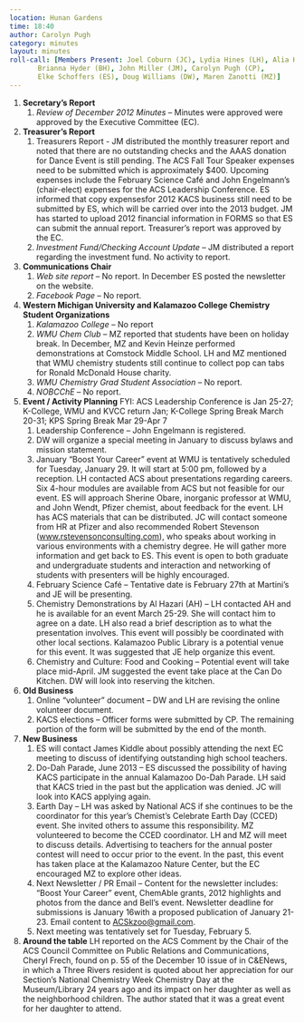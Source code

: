 ```yaml
---
location: Hunan Gardens
time: 18:40
author: Carolyn Pugh
category: minutes
layout: minutes
roll-call: [Members Present: Joel Coburn (JC), Lydia Hines (LH), Alia Hinz (AH),
	   Brianna Hyder (BH), John Miller (JM), Carolyn Pugh (CP),
	   Elke Schoffers (ES), Doug Williams (DW), Maren Zanotti (MZ)]
---
```


1. **Secretary’s Report**
   1. *Review of December 2012 Minutes* – Minutes were approved were approved by the Executive 
Committee (EC).
2. **Treasurer’s Report**
   1. Treasurers Report - JM distributed the monthly treasurer report and noted that there are no 
outstanding checks and the AAAS donation for Dance Event is still pending. The ACS Fall Tour 
Speaker expenses need to be submitted which is approximately $400. Upcoming expenses include
the February Science Café and John Engelmann’s (chair-elect) expenses for the ACS Leadership 
Conference. ES informed that copy expensesfor 2012 KACS business still need to be submitted by 
ES, which will be carried over into the 2013 budget. JM has started to upload 2012 financial 
information in FORMS so that ES can submit the annual report. Treasurer’s report was approved by 
the EC.
   2. *Investment Fund/Checking Account Update* – JM distributed a report regarding the investment 
fund. No activity to report.
3. **Communications Chair**
   1. *Web site report* – No report. In December ES posted the newsletter on the website. 
   2. *Facebook Page* – No report.
4. **Western Michigan University and Kalamazoo College Chemistry Student Organizations**
   1. *Kalamazoo College* – No report
   2. *WMU Chem Club* – MZ reported that students have been on holiday break. In December, MZ 
and Kevin Heinze performed demonstrations at Comstock Middle School. LH and MZ 
mentioned that WMU chemistry students still continue to collect pop can tabs for Ronald 
McDonald House charity. 
   3. *WMU Chemistry Grad Student Association* – No report. 
   4. *NOBCChE* – No report. 
5. **Event / Activity Planning**
FYI: ACS Leadership Conference is Jan 25-27; K-College, WMU and KVCC return Jan; K-College Spring 
Break March 20-31; KPS Spring Break Mar 29-Apr 7
   1. Leadership Conference – John Engelmann is registered.
   2. DW will organize a special meeting in January to discuss bylaws and mission statement.
   3. January “Boost Your Career” event at WMU is tentatively scheduled for Tuesday, January 29. It
will start at 5:00 pm, followed by a reception. LH contacted ACS about presentations regarding 
careers. Six 4-hour modules are available from ACS but not feasible for our event. ES will approach Sherine Obare, inorganic professor at WMU, and John Wendt, Pfizer chemist, about feedback for the
event. LH has ACS materials that can be distributed. JC will contact someone from HR at Pfizer and 
also recommended Robert Stevenson (www.rstevensonconsulting.com), who speaks about working 
in various environments with a chemistry degree. He will gather more information and get back to 
ES. This event is open to both graduate and undergraduate students and interaction and networking 
of students with presenters will be highly encouraged. 
   4. February Science Café – Tentative date is February 27th at Martini’s and JE will be presenting.
   5. Chemistry Demonstrations by Al Hazari (AH) – LH contacted AH and he is available for an event 
March 25-29. She will contact him to agree on a date. LH also read a brief description as to what 
the presentation involves. This event will possibly be coordinated with other local sections. 
Kalamazoo Public Library is a potential venue for this event. It was suggested that JE help organize 
this event.
   6. Chemistry and Culture: Food and Cooking – Potential event will take place mid-April. JM 
suggested the event take place at the Can Do Kitchen. DW will look into reserving the kitchen. 
6. **Old Business**
   1. Online “volunteer” document – DW and LH are revising the online volunteer document. 
   2. KACS elections – Officer forms were submitted by CP. The remaining portion of the form 
will be submitted by the end of the month. 
7. **New Business**
   1. ES will contact James Kiddle about possibly attending the next EC meeting to discuss of 
identifying outstanding high school teachers.
   2. Do-Dah Parade, June 2013 – ES discussed the possibility of having KACS participate in the 
annual Kalamazoo Do-Dah Parade. LH said that KACS tried in the past but the application was
denied. JC will look into KACS applying again.
   3. Earth Day – LH was asked by National ACS if she continues to be the coordinator for this 
year’s Chemist’s Celebrate Earth Day (CCED) event. She invited others to assume this
responsibility. MZ volunteered to become the CCED coordinator. LH and MZ will meet to 
discuss details. Advertising to teachers for the annual poster contest will need to occur prior to 
the event. In the past, this event has taken place at the Kalamazoo Nature Center, but the EC 
encouraged MZ to explore other ideas. 
   4. Next Newsletter / PR Email – Content for the newsletter includes: “Boost Your Career” event, 
ChemAble grants, 2012 highlights and photos from the dance and Bell’s event. Newsletter 
deadline for submissions is January 16with a proposed publication of January 21-23. Email 
content to ACSkzoo@gmail.com.
   5. Next meeting was tentatively set for Tuesday, February 5. 
8. **Around the table**
LH reported on the ACS Comment by the Chair of the ACS Council Committee on Public 
Relations and Communications, Cheryl Frech, found on p. 55 of the December 10 issue of in 
C&ENews, in which a Three Rivers resident is quoted about her appreciation for our Section’s 
National Chemistry Week Chemistry Day at the Museum/Library 24 years ago and its impact on 
her daughter as well as the neighborhood children. The author stated that it was a great event for 
her daughter to attend. 